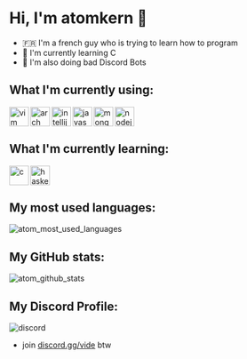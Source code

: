 # Hi, I'm atomkern 💩

* 🇫🇷 I'm a french guy who is trying to learn how to program
* 🌱 I'm currently learning C
* 🐒 I'm also doing bad Discord Bots

## What I'm currently using:

<img align="left" alt="vim" width="35px" src="https://cdn.jsdelivr.net/gh/devicons/devicon/icons/vim/vim-original.svg" /> 
<img align="left" alt="arch" width="35px" src="https://symbols.getvecta.com/stencil_74/94_arch-linux-icon.ef027ae7a3.svg" />
<img align="left" alt="intellij" width="35px" src="https://cdn.freebiesupply.com/logos/large/2x/intellij-idea-1-logo-svg-vector.svg" /> 
<img align="left" alt="javascript" width="35px" src="https://cdn.jsdelivr.net/gh/devicons/devicon/icons/javascript/javascript-original.svg" />
<img align="left" alt="mongodb" width="35px" src="https://cdn.jsdelivr.net/gh/devicons/devicon/icons/mongodb/mongodb-original.svg" />
<img align="left" alt="nodejs" width="35px" src="https://cdn.jsdelivr.net/gh/devicons/devicon/icons/nodejs/nodejs-original.svg" />
<br /><br />

## What I'm currently learning:

<img align="left" alt="c" width="35px" src="https://cdn.jsdelivr.net/gh/devicons/devicon/icons/c/c-original.svg" />
<img align="left" alt="haskell" width="35px" src="https://cdn.jsdelivr.net/gh/devicons/devicon/icons/haskell/haskell-original.svg" />
<br /><br />

## My most used languages:

<img alt="atom_most_used_languages" src="https://github-readme-stats.vercel.app/api/top-langs/?username=atom1488&langs_count=6&count_private=true&layout=compact&theme=nightowl&hide_border=true&bg_color=0D1117" />

## My GitHub stats:

<img alt="atom_github_stats" src="https://github-readme-stats.vercel.app/api?username=atom1488&show_icons=true&count_private=true&layout=compact&theme=nightowl&hide_border=true&bg_color=0D1117" />

## My Discord Profile:

<img alt="discord" src="https://discord.c99.nl/widget/theme-3/830224373306359828.png" />

* join [discord.gg/vide](https://discord.gg/C4gtfB8JQK) btw
